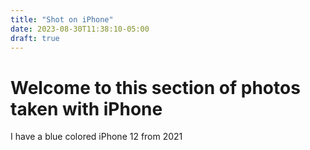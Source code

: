 ```yaml
---
title: "Shot on iPhone"
date: 2023-08-30T11:38:10-05:00
draft: true
---
```


# Welcome to this section of photos taken with iPhone

I have a blue colored iPhone 12 from 2021
